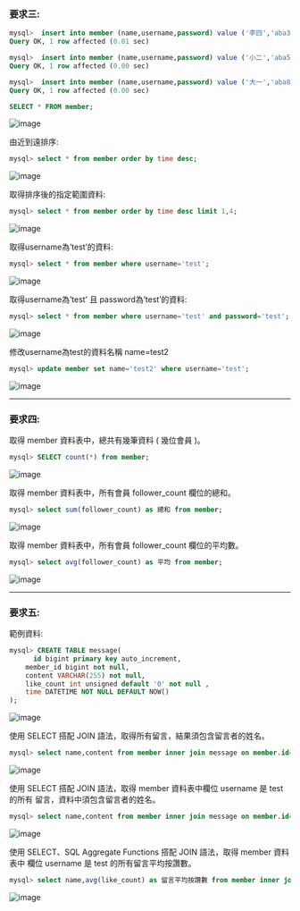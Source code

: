 ### 要求三:

```sql
mysql>  insert into member (name,username,password) value ('李四','aba321','aba321');
Query OK, 1 row affected (0.01 sec)

mysql>  insert into member (name,username,password) value ('小二','aba565','aba565');
Query OK, 1 row affected (0.00 sec)

mysql>  insert into member (name,username,password) value ('大一','aba878','aba878');
Query OK, 1 row affected (0.00 sec)

SELECT * FROM member;
```

![image](https://github.com/KilopaNye/Stage_First/assets/98875404/7bd87b24-17b5-4730-8315-496efa2a3a7b)


由近到遠排序:

```sql
mysql> select * from member order by time desc;
```

![image](https://github.com/KilopaNye/Stage_First/assets/98875404/a42ed2dc-09ce-48ed-ae6b-dd4d49712dbd)


取得排序後的指定範圍資料:

```sql
mysql> select * from member order by time desc limit 1,4;
```

![image](https://github.com/KilopaNye/Stage_First/assets/98875404/ee9f9229-d8c0-4fad-ba01-41e2c9671ea0)


取得username為’test’的資料:

```sql
mysql> select * from member where username='test';
```

![image](https://github.com/KilopaNye/Stage_First/assets/98875404/5c50c537-3179-4143-8599-d3394d794d9f)


取得username為’test’ 且 password為’test’的資料:

```sql
mysql> select * from member where username='test' and password='test';
```

![image](https://github.com/KilopaNye/Stage_First/assets/98875404/c6bbde89-58f1-4e5d-9fa1-db1b0234328f)


修改username為test的資料名稱 name=test2

```sql
mysql> update member set name='test2' where username='test';
```

![image](https://github.com/KilopaNye/Stage_First/assets/98875404/5889e840-cfba-47db-b543-5abd74132c7e)


---

### 要求四:
取得 member 資料表中，總共有幾筆資料 ( 幾位會員 )。
```sql
mysql> SELECT count(*) from member;
```

![image](https://github.com/KilopaNye/Stage_First/assets/98875404/7908d0ce-07af-4104-bab9-1102972bd1b7)


取得 member 資料表中，所有會員 follower_count 欄位的總和。

```sql
mysql> select sum(follower_count) as 總和 from member;

```

![image](https://github.com/KilopaNye/Stage_First/assets/98875404/5f0c7bd4-7bfd-4d1f-bce9-533ad8252968)


取得 member 資料表中，所有會員 follower_count 欄位的平均數。

```sql
mysql> select avg(follower_count) as 平均 from member;
```

![image](https://github.com/KilopaNye/Stage_First/assets/98875404/c654fd39-dcc0-4883-a316-6c3d80d69f03)


---

### 要求五:

範例資料:

```sql
mysql> CREATE TABLE message(
	  id bigint primary key auto_increment,
    member_id bigint not null,
    content VARCHAR(255) not null,
    like_count int unsigned default '0' not null ,
    time DATETIME NOT NULL DEFAULT NOW()
);
```

![image](https://github.com/KilopaNye/Stage_First/assets/98875404/d7e39953-a03e-40dd-83e3-12feef83cdf8)


使⽤ SELECT 搭配 JOIN 語法，取得所有留⾔，結果須包含留⾔者的姓名。

```sql
mysql> select name,content from member inner join message on member.id=message.member_id;
```

![image](https://github.com/KilopaNye/Stage_First/assets/98875404/5daddfe5-1038-48e3-a78c-6d89be539ebf)


使⽤ SELECT 搭配 JOIN 語法，取得 member 資料表中欄位 username 是 test 的所有
留⾔，資料中須包含留⾔者的姓名。

```sql
mysql> select name,content from member inner join message on member.id=message.member_id where username='test';
```

![image](https://github.com/KilopaNye/Stage_First/assets/98875404/b641635b-4130-477d-8612-ab88975ae59c)


使⽤ SELECT、SQL Aggregate Functions 搭配 JOIN 語法，取得 member 資料表中
欄位 username 是 test 的所有留⾔平均按讚數。

```sql
mysql> select name,avg(like_count) as 留言平均按讚數 from member inner join message on member.id=message.member_id where username='test' group by message.member_id;
```

![image](https://github.com/KilopaNye/Stage_First/assets/98875404/90d4b566-788a-4bcd-b87c-568cfe527e04)

